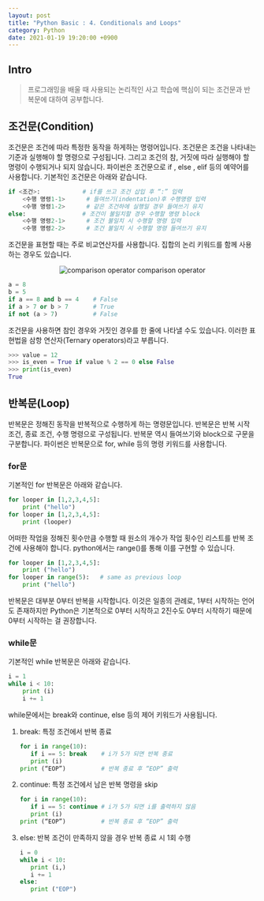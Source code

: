 ```yaml
---
layout: post
title: "Python Basic : 4. Conditionals and Loops"
category: Python
date: 2021-01-19 19:20:00 +0900
---
```

## Intro
>프로그래밍을 배울 때 사용되는 논리적인 사고 학습에 핵심이 되는 조건문과 반복문에 대하여 공부합니다.

## 조건문(Condition)
조건문은 조건에 따라 특정한 동작을 하게하는 명령어입니다. 조건문은 조건을 나타내는 기준과 실행해야 할 명령으로 구성됩니다. 그리고 조건의 참, 거짓에 따라 실행해야 할 명령이 수행되거나 되지 않습니다. 파이썬은 조건문으로 if , else , elif 등의 예약어를 사용합니다. 기본적인 조건문은 아래와 같습니다.
```python
if <조건>:            # if를 쓰고 조건 삽입 후 “:” 입력
    <수행 명령1-1>      # 들여쓰기(indentation)후 수행명령 입력
    <수행 명령1-2>      # 같은 조건하에 실행일 경우 들여쓰기 유지
else:                # 조건이 불일치할 경우 수행할 명령 block
    <수행 명령2-1>      # 조건 불일치 시 수행할 명령 입력
    <수행 명령2-2>      # 조건 불일치 시 수행할 명령 들여쓰기 유지
```

조건문을 표현할 때는 주로 비교연산자를 사용합니다. 집합의 논리 키워드를 함께 사용하는 경우도 있습니다.
<p align="center">
  <img src="https://user-images.githubusercontent.com/77161691/107353596-90ec8300-6b10-11eb-9613-c24477d75010.png" alt="comparison operator"/>
   comparison operator
</p>

```python
a = 8
b = 5
if a == 8 and b == 4    # False
if a > 7 or b > 7       # True
if not (a > 7)          # False
```

조건문을 사용하면 참인 경우와 거짓인 경우를 한 줄에 나타낼 수도 있습니다. 이러한 표현법을 삼항 연산자(Ternary operators)라고 부릅니다.
```python
>>> value = 12
>>> is_even = True if value % 2 == 0 else False
>>> print(is_even)
True
```

## 반복문(Loop)
반복문은 정해진 동작을 반복적으로 수행하게 하는 명령문입니다. 반복문은 반복 시작 조건, 종료 조건, 수행 명령으로 구성됩니다. 반복문 역시 들여쓰기와 block으로 구문을 구분합니다. 파이썬은 반복문으로 for, while 등의 명령 키워드를 사용합니다.

### for문
기본적인 for 반복문은 아래와 같습니다.
```python
for looper in [1,2,3,4,5]:
    print ("hello")
for looper in [1,2,3,4,5]:
    print (looper)
```

어떠한 작업을 정해진 횟수만큼 수행할 때 원소의 개수가 작업 횟수인 리스트를 반복 조건에 사용해야 합니다. python에서는 range()를 통해 이를 구현할 수 있습니다.
```python
for looper in [1,2,3,4,5]:
    print ("hello")
for looper in range(5):   # same as previous loop
    print ("hello")
```

반복문은 대부분 0부터 반복을 시작합니다. 이것은 일종의 관례로, 1부터 시작하는 언어도 존재하지만 Python은 기본적으로 0부터 시작하고 2진수도 0부터 시작하기 때문에 0부터 시작하는 걸 권장합니다.

### while문
기본적인 while 반복문은 아래와 같습니다.
```python
i = 1
while i < 10:
    print (i)
    i += 1
```

while문에서는 break와 continue, else 등의 제어 키워드가 사용됩니다.

1. break: 특정 조건에서 반복 종료
    ```python
    for i in range(10):
       if i == 5: break    # i가 5가 되면 반복 종료
       print (i)
    print (“EOP”)          # 반복 종료 후 “EOP” 출력
    ```

2. continue: 특정 조건에서 남은 반복 명령을 skip
    ```python
    for i in range(10):
       if i == 5: continue # i가 5가 되면 i를 출력하지 않음
       print (i)
    print (“EOP”)          # 반복 종료 후 “EOP” 출력
    ```

3. else: 반복 조건이 만족하지 않을 경우 반복 종료 시 1회 수행
    ```python
    i = 0
    while i < 10:
       print (i,)
       i += 1
    else:
       print ("EOP")
    ```
